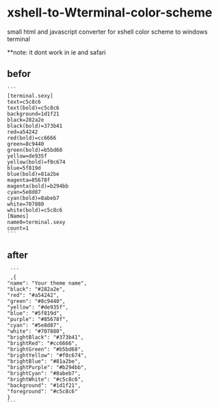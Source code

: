 # xshell-to-Wterminal-color-scheme
small html and javascript converter for xshell color scheme to windows terminal

**note:  it dont work in ie and safari

## befor

    ```
    [terminal.sexy]
    text=c5c8c6
    text(bold)=c5c8c6
    background=1d1f21
    black=282a2e
    black(bold)=373b41
    red=a54242
    red(bold)=cc6666
    green=8c9440
    green(bold)=b5bd68
    yellow=de935f
    yellow(bold)=f0c674
    blue=5f819d
    blue(bold)=81a2be
    magenta=85678f
    magenta(bold)=b294bb
    cyan=5e8d87
    cyan(bold)=8abeb7
    white=707880
    white(bold)=c5c8c6
    [Names]
    name0=terminal.sexy
    count=1
    ```







## after

     ```
     ,{
    "name": "Your theme name",
    "black": "#282a2e",
    "red": "#a54242",
    "green": "#8c9440",
    "yellow": "#de935f",
    "blue": "#5f819d",
    "purple": "#85678f",
    "cyan": "#5e8d87",
    "white": "#707880",
    "brightBlack": "#373b41",
    "brightRed": "#cc6666",
    "brightGreen": "#b5bd68",
    "brightYellow": "#f0c674",
    "brightBlue": "#81a2be",
    "brightPurple": "#b294bb",
    "brightCyan": "#8abeb7",
    "brightWhite": "#c5c8c6",
    "background": "#1d1f21",
    "foreground": "#c5c8c6"
    }
    ```
